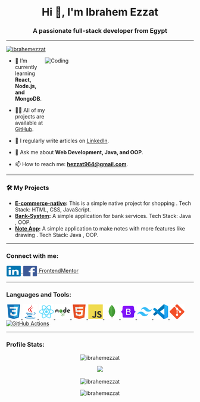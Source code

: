 <h1 align="center">Hi 👋, I'm Ibrahem Ezzat</h1>
<h3 align="center">A passionate full-stack developer from Egypt</h3>

<hr>

<p align="left"> 
  <a href="https://www.linkedin.com/in/ibrahim-ezzat-4b21a8234/" target="blank">
    <img src="https://img.shields.io/twitter/follow/ibrahemezzat?logo=linkedin&style=for-the-badge" alt="ibrahemezzat" />
  </a> 
</p>
<img align="right" alt="Coding" width="400" src="https://cdn.dribbble.com/users/1162077/screenshots/3848914/programmer.gif" height="175" />

- 🌱 I’m currently learning **React, Node.js, and MongoDB**.

- 👨‍💻 All of my projects are available at [GitHub](https://github.com/HemaEzzat123).

- 📝 I regularly write articles on [LinkedIn](https://www.linkedin.com/in/ibrahim-ezzat-4b21a8234/).

- 💬 Ask me about **Web Development, Java, and OOP**.

- 📫 How to reach me: **hezzat964@gmail.com**.

---
### 🛠️ My Projects

- **[E-commerce-native](https://github.com/HemaEzzat123/E-commerce-native):** This is a simple native project for shopping . Tech Stack: HTML, CSS, JavaScript.
- **[Bank-System](https://github.com/HemaEzzat123/Bank-System):** A simple application for bank services. Tech Stack: Java , OOP.
- **[Note App](https://github.com/HemaEzzat123/Note-App):** A simple application to make notes with more features like drawing . Tech Stack: Java , OOP.

---

<h3 align="left">Connect with me:</h3>
<p align="left">
  <a href="https://www.linkedin.com/in/ibrahim-ezzat-4b21a8234/" target="blank">
     <img align="center" src="https://raw.githubusercontent.com/devicons/devicon/master/icons/linkedin/linkedin-original.svg" alt="GitHub" height="30" width="40" />
  </a>
  <a href="https://www.facebook.com/hema.ezzat.96" target="blank">
       <img align="center" src="https://raw.githubusercontent.com/devicons/devicon/master/icons/facebook/facebook-original.svg" alt="GitHub" height="30" width="40" />
  </a>
  <a href="https://www.frontendmentor.io/profile/HemaEzzat123" target="blank">
    FrontendMentor
  </a>
</p>

---

<h3 align="left">Languages and Tools:</h3>
<p align="left"> 
  <a href="https://www.w3schools.com/css/" target="_blank"> 
    <img src="https://raw.githubusercontent.com/devicons/devicon/master/icons/css3/css3-original.svg" alt="CSS3" width="40" height="40"/> 
  </a> 
  <a href="https://www.java.com/en/" target="_blank"> 
    <img src="https://raw.githubusercontent.com/devicons/devicon/master/icons/java/java-original.svg" alt="Java" width="40" height="40"/> 
  </a> 
  <a href="https://reactjs.org/" target="_blank"> 
    <img src="https://raw.githubusercontent.com/devicons/devicon/master/icons/react/react-original.svg" alt="React" width="40" height="40"/> 
  </a> 
  <a href="https://nodejs.org" target="_blank"> 
    <img src="https://raw.githubusercontent.com/devicons/devicon/master/icons/nodejs/nodejs-original-wordmark.svg" alt="Node.js" width="40" height="40"/> 
  </a> 
  <a href="https://www.w3schools.com/html/" target="_blank"> 
    <img src="https://raw.githubusercontent.com/devicons/devicon/master/icons/html5/html5-original.svg" alt="HTML5" width="40" height="40"/> 
  </a> 
  <a href="https://www.w3schools.com/js/" target="_blank"> 
    <img src="https://raw.githubusercontent.com/devicons/devicon/master/icons/javascript/javascript-original.svg" alt="JavaScript" width="40" height="40"/> 
  </a> 
  <a href="https://www.mongodb.com/" target="_blank"> 
  <img src="https://raw.githubusercontent.com/devicons/devicon/master/icons/mongodb/mongodb-original.svg" alt="MongoDB" width="40" height="40"/> 
</a>
<a href="https://getbootstrap.com" target="_blank"> 
  <img src="https://raw.githubusercontent.com/devicons/devicon/master/icons/bootstrap/bootstrap-original.svg" alt="Bootstrap" width="40" height="40"/> 
</a>
<a href="https://tailwindcss.com/" target="_blank"> 
  <img src="https://raw.githubusercontent.com/devicons/devicon/master/icons/tailwindcss/tailwindcss-original.svg" alt="tailwindcss" width="40" height="40"/> 
</a>
<a href="https://code.visualstudio.com/" target="_blank"> 
  <img src="https://raw.githubusercontent.com/devicons/devicon/master/icons/vscode/vscode-original.svg" alt="VSCode" width="40" height="40"/> 
</a>
<a href="https://git-scm.com/" target="_blank"> 
  <img src="https://raw.githubusercontent.com/devicons/devicon/master/icons/git/git-original.svg" alt="Git" width="40" height="40"/> 
</a>
<a href="https://github.com/features/actions" target="_blank"> 
  <img src="https://avatars.githubusercontent.com/u/44036562?s=200&v=4" alt="GitHub Actions" width="40" height="40"/> 
</a>
</p>

---

<h3 align="left">Profile Stats:</h3>
<p align="center">
  <img src="https://github-readme-stats.vercel.app/api/top-langs/?username=HemaEzzat123&layout=compact&theme=radical" alt="ibrahemezzat" />
</p>

<p align="center">
  <img src="https://github-readme-stats.vercel.app/api?username=HemaEzzat123&hide=contribs,prs&show_icons=true&theme=radical" />
</p>

<p align="center">
  <img src="https://github-profile-trophy.vercel.app/?username=HemaEzzat123&theme=radical" alt="ibrahemezzat" />
</p>

<p align="center">
  <img src="https://github-readme-streak-stats.herokuapp.com/?user=HemaEzzat123&show_icons=true&theme=radical" alt="ibrahemezzat" />
</p>
